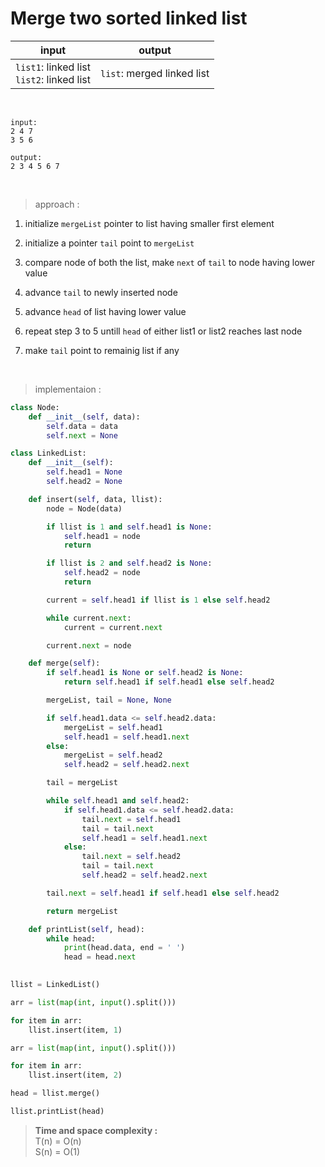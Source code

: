 # Merge two sorted linked list

| input | output |
| --- | --- |
| `list1`: linked list<br>`list2`: linked list | `list`: merged linked list |

<br>

```
input:
2 4 7
3 5 6

output:
2 3 4 5 6 7
```

<br>

> approach :

1. initialize `mergeList` pointer to list having smaller first element

2. initialize a pointer `tail` point to `mergeList`

3. compare node of both the list, make `next` of `tail` to node having lower value

4. advance `tail` to newly inserted node

5. advance `head` of list having lower value

6. repeat step 3 to 5 untill `head` of either list1 or list2 reaches last node

7. make `tail` point to remainig list if any

<br>

> implementaion :

```python
class Node:
    def __init__(self, data):
        self.data = data
        self.next = None

class LinkedList:
    def __init__(self):
        self.head1 = None
        self.head2 = None

    def insert(self, data, llist):
        node = Node(data)

        if llist is 1 and self.head1 is None:
            self.head1 = node
            return

        if llist is 2 and self.head2 is None:
            self.head2 = node
            return 

        current = self.head1 if llist is 1 else self.head2

        while current.next:
            current = current.next

        current.next = node

    def merge(self):
        if self.head1 is None or self.head2 is None:
            return self.head1 if self.head1 else self.head2

        mergeList, tail = None, None

        if self.head1.data <= self.head2.data:
            mergeList = self.head1
            self.head1 = self.head1.next
        else:
            mergeList = self.head2
            self.head2 = self.head2.next

        tail = mergeList

        while self.head1 and self.head2:
            if self.head1.data <= self.head2.data:
                tail.next = self.head1
                tail = tail.next
                self.head1 = self.head1.next
            else:
                tail.next = self.head2
                tail = tail.next
                self.head2 = self.head2.next

        tail.next = self.head1 if self.head1 else self.head2

        return mergeList

    def printList(self, head):
        while head:
            print(head.data, end = ' ')
            head = head.next
    

llist = LinkedList()

arr = list(map(int, input().split()))

for item in arr:
    llist.insert(item, 1)

arr = list(map(int, input().split()))

for item in arr:
    llist.insert(item, 2)

head = llist.merge()

llist.printList(head)
```

> **Time and space complexity :**
<br>T(n) = O(n)
<br>S(n) = O(1)
